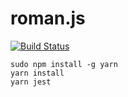 # roman.js

[![Build Status](https://travis-ci.org/glyphrider/roman.js.svg?branch=master)](https://travis-ci.org/glyphrider/roman.js)

```
sudo npm install -g yarn
yarn install
yarn jest
```
